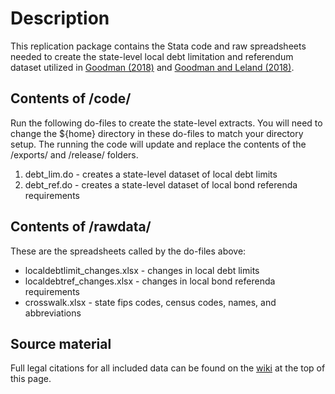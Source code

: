 # Description
This replication package contains the Stata code and raw spreadsheets needed to create the state-level local debt limitation and referendum dataset utilized in [Goodman (2018)](https://dx.doi.org/10.1093/publius/pjx065) and [Goodman and Leland (2018)](https://osf.io/5wn4c/).

## Contents of /code/
Run the following do-files to create the state-level extracts. You will need to change the ${home} directory in these do-files to match your directory setup. The running the code will update and replace the contents of the /exports/ and /release/ folders.
1. debt_lim.do - creates a state-level dataset of local debt limits
2. debt_ref.do - creates a state-level dataset of local bond referenda requirements

## Contents of /rawdata/
These are the spreadsheets called by the do-files above:
* localdebtlimit_changes.xlsx - changes in local debt limits
* localdebtref_changes.xlsx - changes in local bond referenda requirements
* crosswalk.xlsx - state fips codes, census codes, names, and abbreviations

## Source material
Full legal citations for all included data can be found on the [wiki](https://github.com/cbgoodman/localdebtlimits/wiki) at the top of this page.
